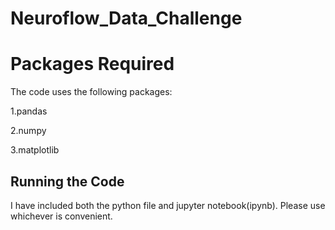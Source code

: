 # Neuroflow_Data_Challenge
# Packages Required

The code uses the following packages:

1.pandas

2.numpy

3.matplotlib


## Running the Code

I have included both the python file and jupyter notebook(ipynb).
Please use whichever is convenient.
